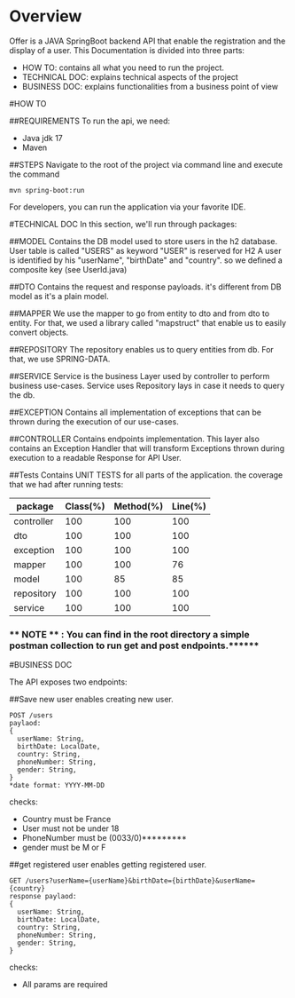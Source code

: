 # Overview

Offer is a JAVA SpringBoot backend API that enable the registration and the display of a user.
This Documentation is divided into three parts:
* HOW TO: contains all what you need to run the project.
* TECHNICAL DOC: explains technical aspects of the project
* BUSINESS DOC: explains functionalities from a business point of view


#HOW TO

##REQUIREMENTS
To run the api, we need:
* Java jdk 17
* Maven

##STEPS
Navigate to the root of the project via command line and execute the command
```
mvn spring-boot:run
```

For developers, you can run the application via your favorite IDE.

#TECHNICAL DOC
In this section, we'll run through packages:

##MODEL
Contains the DB model used to store users in the h2 database.
User table is called "USERS" as keyword "USER" is reserved for H2
A user is identified by his "userName", "birthDate" and "country". so we defined a composite key (see UserId.java)


##DTO
Contains the request and response payloads. it's different from DB model as it's a plain model.

##MAPPER
We use the mapper to go from entity to dto and from dto to entity. For that, we used a library called "mapstruct" that enable us to easily convert objects.

##REPOSITORY
The repository enables us to query entities from db.
For that, we use SPRING-DATA.

##SERVICE
Service is the business Layer used by controller to perform business use-cases. Service uses Repository lays in case it needs to query the db.

##EXCEPTION
Contains all implementation of exceptions that can be thrown during the execution of our use-cases. 

##CONTROLLER
Contains endpoints implementation. This layer also contains an Exception Handler that will transform Exceptions thrown during execution to a readable Response for API User.

##Tests
Contains UNIT TESTS for all parts of the application.
the coverage that we had after running tests:

| package    | Class(%) | Method(%) | Line(%)|
|------------|----------|-----------| --- |
| controller | 100      | 100       | 100 |
| dto        | 100      | 100       | 100 |
| exception  | 100      | 100       | 100 |
| mapper     | 100      | 100       | 76 |
| model      | 100      | 85        | 85 |
| repository | 100      | 100       | 100 |
|  service   | 100      | 100       | 100 |

### ** NOTE ** : You can find in the root directory a simple postman collection to run get and post endpoints.******


#BUSINESS DOC

The API exposes two endpoints:

##Save new user
enables creating new user.
```
POST /users
paylaod:
{
  userName: String,
  birthDate: LocalDate,
  country: String,
  phoneNumber: String,
  gender: String,
}
*date format: YYYY-MM-DD
```
checks:
* Country must be France
* User must not be under 18
* PhoneNumber must be (0033/0)*********
* gender must be M or F

##get registered user
enables getting registered user.
```
GET /users?userName={userName}&birthDate={birthDate}&userName={country}
response paylaod:
{
  userName: String,
  birthDate: LocalDate,
  country: String,
  phoneNumber: String,
  gender: String,
}
```
checks:
* All params are required
